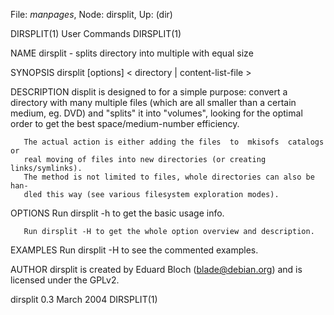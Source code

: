 File: *manpages*,  Node: dirsplit,  Up: (dir)

DIRSPLIT(1)                      User Commands                     DIRSPLIT(1)



NAME
       dirsplit - splits directory into multiple with equal size

SYNOPSIS
       dirsplit [options] < directory | content-list-file >

DESCRIPTION
       displit  is  designed to for a simple purpose: convert a directory with
       many multiple files (which are all smaller than a certain  medium,  eg.
       DVD)  and  "splits" it into "volumes", looking for the optimal order to
       get the best space/medium-number efficiency.

       The actual action is either adding the files  to  mkisofs  catalogs  or
       real moving of files into new directories (or creating links/symlinks).
       The method is not limited to files, whole directories can also be  han-
       dled this way (see various filesystem exploration modes).

OPTIONS
       Run dirsplit -h to get the basic usage info.

       Run dirsplit -H to get the whole option overview and description.

EXAMPLES
       Run dirsplit -H to see the commented examples.

AUTHOR
       dirsplit  is created by Eduard Bloch (blade@debian.org) and is licensed
       under the GPLv2.




dirsplit 0.3                      March 2004                       DIRSPLIT(1)
